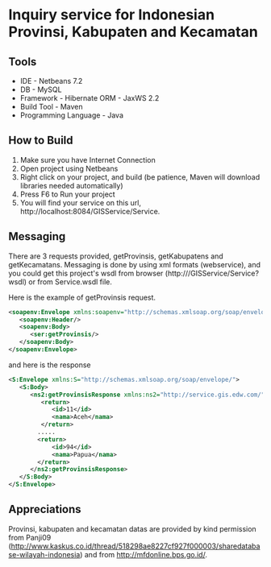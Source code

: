 Inquiry service for Indonesian Provinsi, Kabupaten and Kecamatan
===================

Tools
-------------------
* IDE - Netbeans 7.2
* DB - MySQL
* Framework - Hibernate ORM - JaxWS 2.2
* Build Tool - Maven
* Programming Language - Java

How to Build
-------------------
1. Make sure you have Internet Connection
2. Open project using Netbeans
3. Right click on your project, and build 
    (be patience, Maven will download libraries needed automatically)
4. Press F6 to Run your project
5. You will find your service on this url, http://localhost:8084/GISService/Service.

Messaging
--------------------
There are 3 requests provided, getProvinsis, getKabupatens and getKecamatans. Messaging is done by using xml formats (webservice), and you could get this project's wsdl from  browser (http://<ip>/GISService/Service?wsdl) or from Service.wsdl file.

Here is the example of getProvinsis request.

```xml
<soapenv:Envelope xmlns:soapenv="http://schemas.xmlsoap.org/soap/envelope/" xmlns:ser="http://service.gis.edw.com/">
   <soapenv:Header/>
   <soapenv:Body>
      <ser:getProvinsis/>
   </soapenv:Body>
</soapenv:Envelope>
```

and here is the response
```xml
<S:Envelope xmlns:S="http://schemas.xmlsoap.org/soap/envelope/">
   <S:Body>
      <ns2:getProvinsisResponse xmlns:ns2="http://service.gis.edw.com/">
         <return>
            <id>11</id>
            <nama>Aceh</nama>
         </return>     
		.....		 
		<return>
            <id>94</id>
            <nama>Papua</nama>
		</return>
      </ns2:getProvinsisResponse>
   </S:Body>
</S:Envelope>
```

Appreciations
--------------------
Provinsi, kabupaten and kecamatan datas are provided by kind permission from Panji09 (http://www.kaskus.co.id/thread/518298ae8227cf927f000003/sharedatabase-wilayah-indonesia) and from http://mfdonline.bps.go.id/.